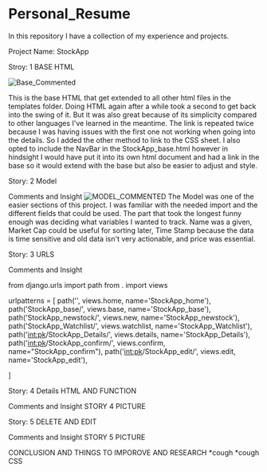# Personal_Resume
In this repository I have a collection of my experience and projects. 


Project Name: StockApp 


Stroy: 1 BASE HTML 
  
  
![Base_Commented](https://user-images.githubusercontent.com/63297077/116815203-bab6b400-ab19-11eb-8885-030d30c35a68.PNG)

  This is the base HTML that get extended to all other html files in the templates folder. Doing HTML again after a while took a second to get back into the swing of it. But it was also great because of its simplicity compared to other languages I've learned in the meantime. The link is repeated twice because I was having issues with the first one not working when going into the details. So I added the other method to link to the CSS sheet. I also opted to include the NavBar in the StockApp_base.html however in hindsight I would have put it into its own html document and had a link in the base so it would extend with the base but also be easier to adjust and style. 
  
  

Story: 2 Model 
  
  Comments and Insight 
 ![MODEL_COMMENTED](https://user-images.githubusercontent.com/63297077/116815905-0028b080-ab1d-11eb-8937-68e769efd51c.PNG)
 The Model was one of the easier sections of this project. I was familiar with the needed import and the different fields that could be used. The part that took the longest funny enough was deciding what variables I wanted to track. Name was a given, Market Cap could be useful for sorting later, Time Stamp because the data is time sensitive and old data isn't very actionable, and price was essential. 
  
  
Story: 3 URLS  
  
  Comments and Insight 
  
 from django.urls import path
from . import views

urlpatterns = [
    path('', views.home, name='StockApp_home'),
    path('StockApp_base/', views.base, name='StockApp_base'),
    path('StockApp_newstock/', views.new, name='StockApp_newstock'),
    path('StockApp_Watchlist/', views.watchlist, name='StockApp_Watchlist'),
    path('<int:pk>/StockApp_Details/', views.details, name='StockApp_Details'),
    path('<int:pk>/StockApp_confirm/', views.confirm, name="StockApp_confirm"),
    path('<int:pk>/StockApp_edit/', views.edit, name='StockApp_edit'),

]



  
  
Story: 4 Details HTML AND FUNCTION 
  
  Comments and Insight 
  STORY 4 PICTURE 
  
  
Story: 5 DELETE AND EDIT 
  
  Comments and Insight 
  STORY 5 PICTURE 

CONCLUSION AND THINGS TO IMPOROVE AND RESEARCH *cough *cough CSS 
